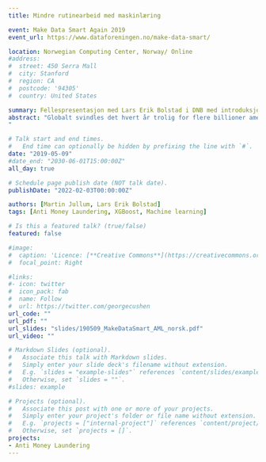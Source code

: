 ```yaml
---
title: Mindre rutinearbeid med maskinlæring

event: Make Data Smart Again 2019
event_url: https://www.dataforeningen.no/make-data-smart/

location: Norwegian Computing Center, Norway/ Online
#address:
#  street: 450 Serra Mall
#  city: Stanford
#  region: CA
#  postcode: '94305'
#  country: United States

summary: Fellespresentasjon med Lars Erik Bolstad i DNB med introduksjon til hvitvasking og vårt arbeid med bruk av maskinlæring til deteksjon av hvitvasking i BigInsight (in norwegian)
abstract: "Globalt svindles det hvert år trolig for flere billioner amerikanske dollar bare gjennom hvitvasking. Dagens systemer for å forsøke å avdekke hvitvasking består i stor grad av regelbaserte alarmsystemer, etterfulgt av en møysommelig manuell analyse av alarmene. Dagens framgangsmåte er arbeidskrevende og ikke optimal for å avdekke nye hvitvaskingsmønstre. Med maskinlæring, gode data og skreddersøm kan vi automatisere og effektivisere hvitvaskingsjakten. Kom og hør den enkle hemmeligheten som gir vår metode et forsprang til alternative metoder.
"

# Talk start and end times.
#   End time can optionally be hidden by prefixing the line with `#`.
date: "2019-05-09"
#date_end: "2030-06-01T15:00:00Z"
all_day: true

# Schedule page publish date (NOT talk date).
publishDate: "2022-02-03T00:00:00Z"

authors: [Martin Jullum, Lars Erik Bolstad]
tags: [Anti Money Laundering, XGBoost, Machine learning]

# Is this a featured talk? (true/false)
featured: false

#image:
#  caption: 'Licence: [**Creative Commons**](https://creativecommons.org/licenses/by/2.0/deed.no)'
#  focal_point: Right

#links:
#- icon: twitter
#  icon_pack: fab
#  name: Follow
#  url: https://twitter.com/georgecushen
url_code: ""
url_pdf: ""
url_slides: "slides/190509_MakeDataSmart_AML_norsk.pdf"
url_video: ""

# Markdown Slides (optional).
#   Associate this talk with Markdown slides.
#   Simply enter your slide deck's filename without extension.
#   E.g. `slides = "example-slides"` references `content/slides/example-slides.md`.
#   Otherwise, set `slides = ""`.
#slides: example

# Projects (optional).
#   Associate this post with one or more of your projects.
#   Simply enter your project's folder or file name without extension.
#   E.g. `projects = ["internal-project"]` references `content/project/deep-learning/index.md`.
#   Otherwise, set `projects = []`.
projects:
- Anti Money Laundering
---
```

